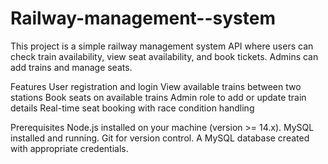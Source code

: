 # Railway-management--system
This project is a simple railway management system API where users can check train availability, view seat availability, and book tickets. Admins can add trains and manage seats.

Features
User registration and login
View available trains between two stations
Book seats on available trains
Admin role to add or update train details
Real-time seat booking with race condition handling

Prerequisites
Node.js installed on your machine (version >= 14.x).
MySQL installed and running.
Git for version control.
A MySQL database created with appropriate credentials.
